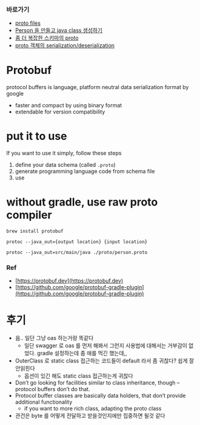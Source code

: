 ### 바로가기

- [proto files](https://github.com/my-research/protobuf/tree/master/src/main/proto)
- [Person 을 만들고 java class 생성하기](https://github.com/my-research/protobuf/blob/master/src/test/java/com/github/dhslrl321/app/step1/PersonTest.java)
- [좀 더 복잡한 스키마의 proto](https://github.com/my-research/protobuf/blob/master/src/test/java/com/github/dhslrl321/app/step2/AddressBookTest.java)
- [proto 객체의 serialization/deserialization](https://github.com/my-research/protobuf/blob/master/src/test/java/com/github/dhslrl321/app/step3/Byte_SerializeTest.java)


# Protobuf

protocol buffers is language, platform neutral data serialization format by google

- faster and compact by using binary format
- extendable for version compatibility

# put it to use

If you want to use it simply, follow these steps

1. define your data schema (called `.proto`)
2. generate programming language code from schema file
3. use

# without gradle, use raw proto compiler

```shell
brew install protobuf
```

```shell
protoc --java_out={output location} {input location}

protoc --java_out=src/main/java ./proto/person.proto
```


### Ref

- [https://protobuf.dev](https://protobuf.dev)
- [https://github.com/google/protobuf-gradle-plugin](https://github.com/google/protobuf-gradle-plugin)

# 후기

- 음.. 일단 그냥 oas 하는거랑 똑같다
  - 일단 swagger 로 oas 를 먼저 해봐서 그런지 사용법에 대해서는 거부감이 없었다. gradle 설정하는데 좀 애를 먹긴 했는데,,
- OuterClass 로 static class 접근하는 코드들이 default 라서 좀 귀찮다? 쉽게 잘 안읽힌다
  - 옵션이 있긴 해도 static class 접근하는게 귀찮다
- Don’t go looking for facilities similar to class inheritance, though – protocol buffers don’t do that.
- Protocol buffer classes are basically data holders, that don’t provide additional functionality
  - if you want to more rich class, adapting the proto class
- 관건은 byte 를 어떻게 전달하고 받을것인지에만 집중하면 될것 같다